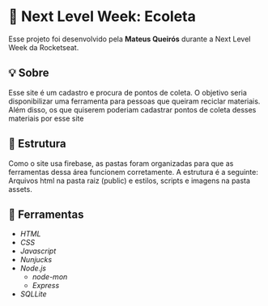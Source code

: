 # 🚀 Next Level Week: Ecoleta

Esse projeto foi desenvolvido pela **Mateus Queirós** durante a Next Level Week da Rocketseat.

## 💡 Sobre

Esse site é um cadastro e procura de pontos de coleta. O objetivo seria disponibilizar uma ferramenta para pessoas que queiram reciclar materiais. Além disso, os que quiserem poderiam cadastrar pontos de coleta desses materiais por esse site

## 📂 Estrutura

Como o site usa firebase, as pastas foram organizadas para que as ferramentas dessa área funcionem corretamente. A estrutura é a seguinte: Arquivos html na pasta raiz (public) e estilos, scripts e imagens na pasta assets.

## 🔨 Ferramentas

- _HTML_
- _CSS_
- _Javascript_
- _Nunjucks_
- _Node.js_
  - _node-mon_
  - _Express_
- _SQLLite_